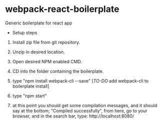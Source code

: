# webpack-react-boilerplate
Generic boilerplate for react app

- Setup steps

1. Install zip file from git repository.

2. Unzip in desired location.

3. Open desired NPM enabled CMD.

4. CD into the folder containing the boilerplate.

5. type "npm install webpack-cli --save" [*TO-DO* add webpack-cli to boilerplate install]

6. type "npm start"

7. at this point you should get some compilation messages,
  and it should say at the bottom; "Compiled successfully",
  from here, go to your browser, and in the search bar, 
  type: http://localhost:8080/
